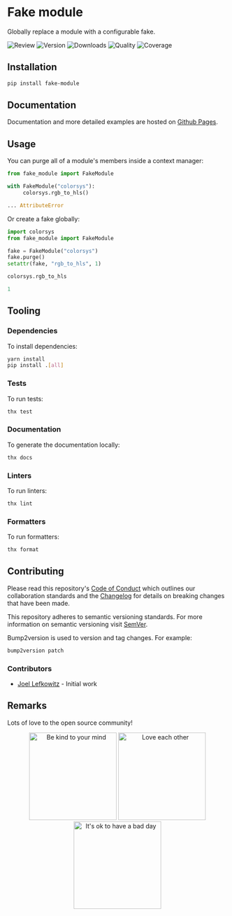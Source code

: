 # Fake module

Globally replace a module with a configurable fake.

![Review](https://img.shields.io/github/actions/workflow/status/JoelLefkowitz/fake-module/review.yml)
![Version](https://img.shields.io/pypi/v/fake-module)
![Downloads](https://img.shields.io/pypi/dw/fake-module)
![Quality](https://img.shields.io/codacy/grade/5656c08e1ca94f6da488d73fd99f1dcf)
![Coverage](https://img.shields.io/codacy/coverage/5656c08e1ca94f6da488d73fd99f1dcf)

## Installation

```bash
pip install fake-module
```

## Documentation

Documentation and more detailed examples are hosted on [Github Pages](https://joellefkowitz.github.io/fake-module).

## Usage

You can purge all of a module's members inside a context manager:

```python
from fake_module import FakeModule

with FakeModule("colorsys"):
     colorsys.rgb_to_hls()

... AttributeError
```

Or create a fake globally:

```python
import colorsys
from fake_module import FakeModule

fake = FakeModule("colorsys")
fake.purge()
setattr(fake, "rgb_to_hls", 1)

colorsys.rgb_to_hls

1
```

## Tooling

### Dependencies

To install dependencies:

```bash
yarn install
pip install .[all]
```

### Tests

To run tests:

```bash
thx test
```

### Documentation

To generate the documentation locally:

```bash
thx docs
```

### Linters

To run linters:

```bash
thx lint
```

### Formatters

To run formatters:

```bash
thx format
```

## Contributing

Please read this repository's [Code of Conduct](CODE_OF_CONDUCT.md) which outlines our collaboration standards and the [Changelog](CHANGELOG.md) for details on breaking changes that have been made.

This repository adheres to semantic versioning standards. For more information on semantic versioning visit [SemVer](https://semver.org).

Bump2version is used to version and tag changes. For example:

```bash
bump2version patch
```

### Contributors

- [Joel Lefkowitz](https://github.com/joellefkowitz) - Initial work

## Remarks

Lots of love to the open source community!

<div align='center'>
    <img width=200 height=200 src='https://media.giphy.com/media/osAcIGTSyeovPq6Xph/giphy.gif' alt='Be kind to your mind' />
    <img width=200 height=200 src='https://media.giphy.com/media/KEAAbQ5clGWJwuJuZB/giphy.gif' alt='Love each other' />
    <img width=200 height=200 src='https://media.giphy.com/media/WRWykrFkxJA6JJuTvc/giphy.gif' alt="It's ok to have a bad day" />
</div>
